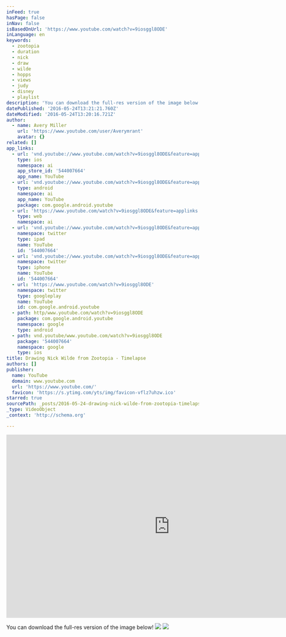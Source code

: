 ```yaml
---
inFeed: true
hasPage: false
inNav: false
isBasedOnUrl: 'https://www.youtube.com/watch?v=9iosggl8ODE'
inLanguage: en
keywords:
  - zootopia
  - duration
  - nick
  - draw
  - wilde
  - hopps
  - views
  - judy
  - disney
  - playlist
description: 'You can download the full-res version of the image below!'
datePublished: '2016-05-24T13:21:21.760Z'
dateModified: '2016-05-24T13:20:16.721Z'
author:
  - name: Avery Miller
    url: 'https://www.youtube.com/user/Averymrant'
    avatar: {}
related: []
app_links:
  - url: 'vnd.youtube://www.youtube.com/watch?v=9iosggl8ODE&feature=applinks'
    type: ios
    namespace: ai
    app_store_id: '544007664'
    app_name: YouTube
  - url: 'vnd.youtube://www.youtube.com/watch?v=9iosggl8ODE&feature=applinks'
    type: android
    namespace: ai
    app_name: YouTube
    package: com.google.android.youtube
  - url: 'https://www.youtube.com/watch?v=9iosggl8ODE&feature=applinks'
    type: web
    namespace: ai
  - url: 'vnd.youtube://www.youtube.com/watch?v=9iosggl8ODE&feature=applinks'
    namespace: twitter
    type: ipad
    name: YouTube
    id: '544007664'
  - url: 'vnd.youtube://www.youtube.com/watch?v=9iosggl8ODE&feature=applinks'
    namespace: twitter
    type: iphone
    name: YouTube
    id: '544007664'
  - url: 'https://www.youtube.com/watch?v=9iosggl8ODE'
    namespace: twitter
    type: googleplay
    name: YouTube
    id: com.google.android.youtube
  - path: http/www.youtube.com/watch?v=9iosggl8ODE
    package: com.google.android.youtube
    namespace: google
    type: android
  - path: vnd.youtube/www.youtube.com/watch?v=9iosggl8ODE
    package: '544007664'
    namespace: google
    type: ios
title: Drawing Nick Wilde from Zootopia - Timelapse
authors: []
publisher:
  name: YouTube
  domain: www.youtube.com
  url: 'https://www.youtube.com/'
  favicon: 'https://s.ytimg.com/yts/img/favicon-vflz7uhzw.ico'
starred: true
sourcePath: _posts/2016-05-24-drawing-nick-wilde-from-zootopia-timelapse.md
_type: VideoObject
_context: 'http://schema.org'

---
```

<iframe src="https://cdn.embedly.com/widgets/media.html?src=https%3A%2F%2Fwww.youtube.com%2Fembed%2F9iosggl8ODE%3Ffeature%3Doembed&amp;url=http%3A%2F%2Fwww.youtube.com%2Fwatch%3Fv%3D9iosggl8ODE&amp;image=https%3A%2F%2Fi.ytimg.com%2Fvi%2F9iosggl8ODE%2Fmaxresdefault.jpg&amp;key=b7d04c9b404c499eba89ee7072e1c4f7&amp;type=text%2Fhtml&amp;schema=youtube" width="854" height="480" scrolling="no" frameborder="0" allowfullscreen="" style=""></iframe>

You can download the full-res version of the image below!
![](https://the-grid-user-content.s3-us-west-2.amazonaws.com/15a7e2ad-9acb-4f02-b954-4fb2a38b7df6.png)
![](https://the-grid-user-content.s3-us-west-2.amazonaws.com/02ff1100-1a22-42fc-a045-8fa17656aa6c.png)